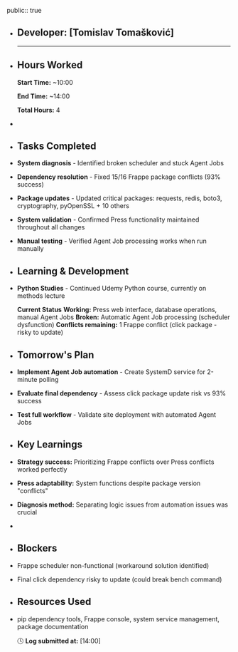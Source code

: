 public:: true

- ## Developer: [Tomislav Tomašković]
  
  ---
- ## **Hours Worked**
  
  **Start Time:** ~10:00
  
  **End Time:** ~14:00
  
  **Total Hours:** 4
-
- ## **Tasks Completed**
- **System diagnosis** - Identified broken scheduler and stuck Agent Jobs
- **Dependency resolution** - Fixed 15/16 Frappe package conflicts (93% success)
- **Package updates** - Updated critical packages: requests, redis, boto3, cryptography, pyOpenSSL + 10 others
- **System validation** - Confirmed Press functionality maintained throughout all changes
- **Manual testing** - Verified Agent Job processing works when run manually
- ## **Learning & Development**
- **Python Studies** - Continued Udemy Python course, currently on methods lecture
  
  **Current Status**
  **Working:** Press web interface, database operations, manual Agent Jobs
  **Broken:** Automatic Agent Job processing (scheduler dysfunction)
  **Conflicts remaining:** 1 Frappe conflict (click package - risky to update)
- ## **Tomorrow's Plan**
- **Implement Agent Job automation** - Create SystemD service for 2-minute polling
- **Evaluate final dependency** - Assess click package update risk vs 93% success
- **Test full workflow** - Validate site deployment with automated Agent Jobs
- ## **Key Learnings**
- **Strategy success:** Prioritizing Frappe conflicts over Press conflicts worked perfectly
- **Press adaptability:** System functions despite package version "conflicts"
- **Diagnosis method:** Separating logic issues from automation issues was crucial
-
- ## **Blockers**
- Frappe scheduler non-functional (workaround solution identified)
- Final click dependency risky to update (could break bench command)
- ## **Resources Used**
- pip dependency tools, Frappe console, system service management, package documentation
  
  🕓 **Log submitted at:** [14:00]